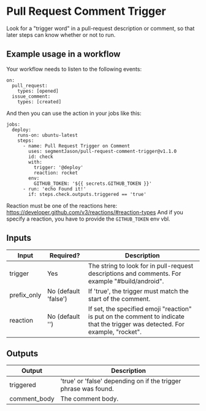 # Pull Request Comment Trigger

Look for a "trigger word" in a pull-request description or comment, so that later steps can know whether or not to run.

<!-- TODO release workflow-preprocessor This is most useful in tandem with [workflow-preprocessor], so that you don't have to be writing a ton of `if`s all down the line. -->

## Example usage in a workflow

Your workflow needs to listen to the following events:

```
on:
  pull_request:
    types: [opened]
  issue_comment:
    types: [created]
```

And then you can use the action in your jobs like this:

```
jobs:
  deploy:
    runs-on: ubuntu-latest
    steps:
      - name: Pull Request Trigger on Comment
        uses: segmentJason/pull-request-comment-trigger@v1.1.0
        id: check
        with:
          trigger: '@deploy'
          reaction: rocket
        env:
          GITHUB_TOKEN: '${{ secrets.GITHUB_TOKEN }}'
      - run: 'echo Found it!'
        if: steps.check.outputs.triggered == 'true'
```

Reaction must be one of the reactions here: https://developer.github.com/v3/reactions/#reaction-types
And if you specify a reaction, you have to provide the `GITHUB_TOKEN` env vbl.

## Inputs

| Input       | Required?            | Description                                                                                                                    |
| ----------- | -------------------- | ------------------------------------------------------------------------------------------------------------------------------ |
| trigger     | Yes                  | The string to look for in pull-request descriptions and comments. For example "#build/android".                                |
| prefix_only | No (default 'false') | If 'true', the trigger must match the start of the comment.                                                                    |
| reaction    | No (default '')      | If set, the specified emoji "reaction" is put on the comment to indicate that the trigger was detected. For example, "rocket". |

## Outputs

| Output       | Description                                                     |
| ------------ | --------------------------------------------------------------- |
| triggered    | 'true' or 'false' depending on if the trigger phrase was found. |
| comment_body | The comment body.                                               |
